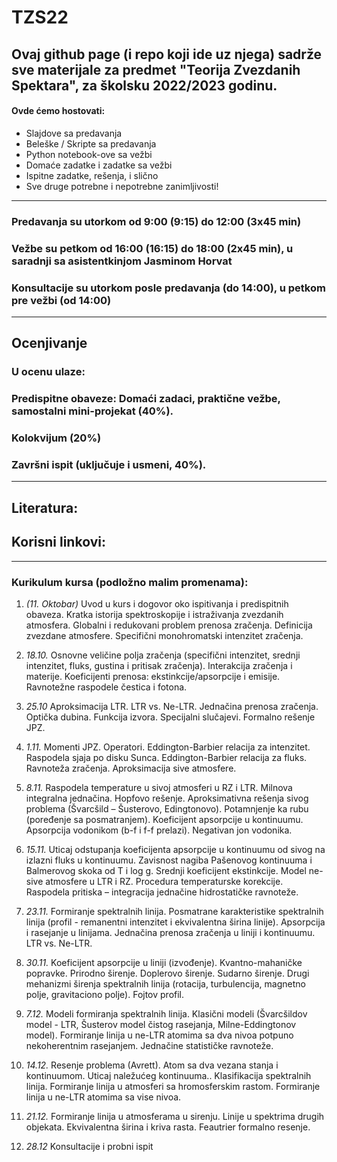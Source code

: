 # TZS22
## Ovaj github page (i repo koji ide uz njega) sadrže sve materijale za predmet "Teorija Zvezdanih Spektara", za školsku 2022/2023 godinu. 

#### Ovde ćemo hostovati:

- Slajdove sa predavanja 
- Beleške / Skripte sa predavanja
- Python notebook-ove sa vežbi 
- Domaće zadatke i zadatke sa vežbi 
- Ispitne zadatke, rešenja, i slično
- Sve druge potrebne i nepotrebne zanimljivosti! 

---
### Predavanja su utorkom od 9:00 (9:15) do 12:00 (3x45 min)
### Vežbe su petkom od 16:00 (16:15) do 18:00 (2x45 min), u saradnji sa asistentkinjom Jasminom Horvat
### Konsultacije su utorkom posle predavanja (do 14:00), u petkom pre vežbi (od 14:00)
---

## Ocenjivanje
### U ocenu ulaze: 
### Predispitne obaveze: Domaći zadaci, praktične vežbe, samostalni mini-projekat (40%). 
### Kolokvijum (20%)
### Završni ispit (uključuje i usmeni, 40%). 
---
## Literatura: 

## Korisni linkovi:
---

### Kurikulum kursa (podložno malim promenama): 

1) *(11. Oktobar)* Uvod u kurs i dogovor oko ispitivanja i predispitnih obaveza. Kratka istorija spektroskopije i istraživanja zvezdanih atmosfera. Globalni i redukovani problem prenosa zračenja. Definicija zvezdane atmosfere. Specifični monohromatski intenzitet zračenja. 
 
2) *18.10.* Osnovne veličine polja zračenja (specifični intenzitet, srednji intenzitet, fluks, gustina i pritisak zračenja). Interakcija zračenja i materije. Koeficijenti prenosa: ekstinkcije/apsorpcije i emisije. Ravnotežne raspodele čestica i fotona.

3) *25.10* Aproksimacija LTR. LTR vs. Ne-LTR. Jednačina prenosa zračenja. Optička dubina. Funkcija izvora. Specijalni slučajevi. Formalno rešenje JPZ. 

4) *1.11.*  Momenti JPZ. Operatori. Eddington-Barbier relacija za intenzitet. Raspodela sjaja po disku Sunca.  Eddington-Barbier relacija za fluks. Ravnoteža zračenja. Aproksimacija sive atmosfere. 

5) *8.11.* Raspodela temperature u sivoj atmosferi u RZ i LTR. Milnova integralna jednačina. Hopfovo rešenje. Aproksimativna rešenja sivog problema (Švarcšild – Šusterovo, Edingtonovo). Potamnjenje ka rubu (poređenje sa posmatranjem). Koeficijent apsorpcije u kontinuumu. Apsorpcija vodonikom (b-f i f-f prelazi). Negativan jon vodonika.

6) *15.11.* Uticaj odstupanja koeficijenta apsorpcije u kontinuumu od sivog na izlazni fluks u kontinuumu.  Zavisnost nagiba Pašenovog kontinuuma i Balmerovog skoka od T i log g. Srednji koeficijent ekstinkcije. Model ne-sive atmosfere u LTR i RZ. Procedura temperaturske korekcije. Raspodela pritiska – integracija jednačine hidrostatičke ravnoteže. 

7) *23.11.* Formiranje spektralnih linija. Posmatrane karakteristike spektralnih linija (profil - remanentni intenzitet i ekvivalentna širina linije). Apsorpcija i rasejanje u linijama. Jednačina prenosa zračenja u liniji i kontinuumu. LTR vs. Ne-LTR.

8) *30.11.* Koeficijent apsorpcije u liniji (izvođenje). Kvantno-mahaničke popravke. Prirodno širenje. Doplerovo širenje. Sudarno širenje. Drugi mehanizmi širenja spektralnih linija (rotacija, turbulencija, magnetno polje, gravitaciono polje). Fojtov profil. 

9) *7.12.* Modeli formiranja spektralnih linija. Klasični modeli (Švarcšildov model - LTR, Šusterov model čistog rasejanja, Milne-Eddingtonov model). Formiranje linija u ne-LTR atomima sa dva nivoa potpuno nekoherentnim rasejanjem. Jednačine statističke ravnoteže.  

10) *14.12.* Resenje problema (Avrett).  Atom sa dva vezana stanja i kontinuumom. Uticaj naležućeg kontinuuma.. Klasifikacija spektralnih linija. Formiranje linija u atmosferi sa hromosferskim rastom. Formiranje linija u ne-LTR atomima sa vise nivoa. 

11)  *21.12.* Formiranje linija u atmosferama u sirenju. Linije u spektrima drugih objekata. Ekvivalentna širina i kriva rasta.  Feautrier formalno resenje. 

12) *28.12* Konsultacije i probni ispit 
